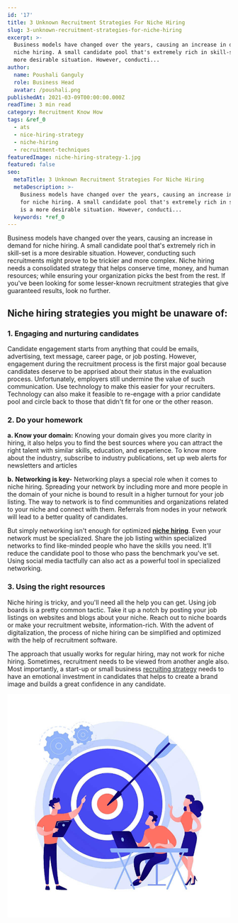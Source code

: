 ```yaml
---
id: '17'
title: 3 Unknown Recruitment Strategies For Niche Hiring
slug: 3-unknown-recruitment-strategies-for-niche-hiring
excerpt: >-
  Business models have changed over the years, causing an increase in demand for
  niche hiring. A small candidate pool that's extremely rich in skill-set is a
  more desirable situation. However, conducti...
author:
  name: Poushali Ganguly
  role: Business Head
  avatar: /poushali.png
publishedAt: 2021-03-09T00:00:00.000Z
readTime: 3 min read
category: Recruitment Know How
tags: &ref_0
  - ats
  - nice-hiring-strategy
  - niche-hiring
  - recruitment-techniques
featuredImage: niche-hiring-strategy-1.jpg
featured: false
seo:
  metaTitle: 3 Unknown Recruitment Strategies For Niche Hiring
  metaDescription: >-
    Business models have changed over the years, causing an increase in demand
    for niche hiring. A small candidate pool that's extremely rich in skill-set
    is a more desirable situation. However, conducti...
  keywords: *ref_0
---
```


Business models have changed over the years, causing an increase in demand for niche hiring. A small candidate pool that's extremely rich in skill-set is a more desirable situation. However, conducting such recruitments might prove to be trickier and more complex. Niche hiring needs a consolidated strategy that helps conserve time, money, and human resources; while ensuring your organization picks the best from the rest. If you've been looking for some lesser-known recruitment strategies that give guaranteed results, look no further. 

<!--more-->

## **Niche hiring strategies you might be unaware of:**

### 1\. Engaging and nurturing candidates

Candidate engagement starts from anything that could be emails, advertising, text message, career page, or job posting. However, engagement during the recruitment process is the first major goal because candidates deserve to be apprised about their status in the evaluation process. Unfortunately, employers still undermine the value of such communication. Use technology to make this easier for your recruiters. Technology can also make it feasible to re-engage with a prior candidate pool and circle back to those that didn't fit for one or the other reason.

### **2\. Do your homework**

**a. Know your domain:** Knowing your domain gives you more clarity in hiring, it also helps you to find the best sources where you can attract the right talent with similar skills, education, and experience. To know more about the industry, subscribe to industry publications, set up web alerts for newsletters and articles

**b.** **Networking is key-** Networking plays a special role when it comes to niche hiring. Spreading your network by including more and more people in the domain of your niche is bound to result in a higher turnout for your job listing. The way to network is to find communities and organizations related to your niche and connect with them. Referrals from nodes in your network will lead to a better quality of candidates.

But simply networking isn't enough for optimized **[niche hiring](https://www.thetalentpool.ai/blogs/3-unknown-recruitment-strategies-for-niche-hiring/)**. Even your network must be specialized. Share the job listing within specialized networks to find like-minded people who have the skills you need. It'll reduce the candidate pool to those who pass the benchmark you've set. Using social media tactfully can also act as a powerful tool in specialized networking.

### **3.** **Using the right resources**

Niche hiring is tricky, and you'll need all the help you can get. Using job boards is a pretty common tactic. Take it up a notch by posting your job listings on websites and blogs about your niche. Reach out to niche boards or make your recruitment website, information-rich. With the advent of digitalization, the process of niche hiring can be simplified and optimized with the help of recruitment software.

The approach that usually works for regular hiring, may not work for niche hiring. Sometimes, recruitment needs to be viewed from another angle also. Most importantly, a start-up or small business [recruiting strategy](https://www.thetalentpool.ai/blogs/todays-recruitment-methods-may-not-work-tomorrow-are-you-future-ready/) needs to have an emotional investment in candidates that helps to create a brand image and builds a great confidence in any candidate.

![niche-hiring-strategy](images/niche-hiring-strategy-1.jpg)
